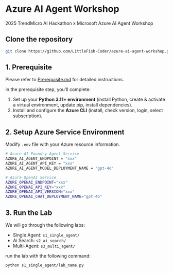 # Azure AI Agent Workshop

2025 TrendMicro AI Hackathon x Microsoft Azure AI Agent Workshop

## Clone the repository
```bash
git clone https://github.com/LittleFish-Coder/azure-ai-agent-workshop.git
```

## 1. Prerequisite

Please refer to [Prerequisite.md](Prerequisite.md) for detailed instructions.

In the prerequisite step, you'll complete:
1. Set up your **Python 3.11+ environment** (install Python, create & activate a virtual environment, update pip, install dependencies).
2. Install and configure the **Azure CLI** (install, check version, login, select subscription).



## 2. Setup Azure Service Environment
Modify `.env` file with your Azure resource information.

```bash
# Azure AI Foundry Agent Service
AZURE_AI_AGENT_ENDPOINT = "xxx"
AZURE_AI_AGENT_API_KEY = "xxx"
AZURE_AI_AGENT_MODEL_DEPLOYMENT_NAME = "gpt-4o"

# Azure OpenAI Service
AZURE_OPENAI_ENDPOINT="xxx"
AZURE_OPENAI_API_KEY="xxx"
AZURE_OPENAI_API_VERSION="xxx"
AZURE_OPENAI_CHAT_DEPLOYMENT_NAME="gpt-4o"
```


## 3. Run the Lab

We will go through the following labs:
- Single Agent: `s1_single_agent/`
- Ai Search: `s2_ai_search/`
- Multi-Agent: `s3_multi_agent/`

run the lab with the following command:
```bash
python s1_single_agent/lab_name.py
```






